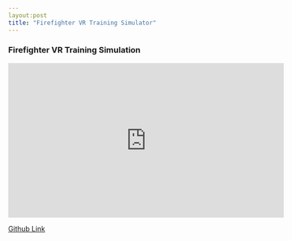 ```yaml
---
layout:post
title: "Firefighter VR Training Simulator"
---
```

### Firefighter VR Training Simulation

<iframe width="560" height="315" src="https://www.youtube.com/embed/8M6PUIhqt1A?rel=0" frameborder="0" allow="autoplay; encrypted-media" allowfullscreen></iframe>  


[Github Link](https://github.com/leomuteki/FireFighterProject)
